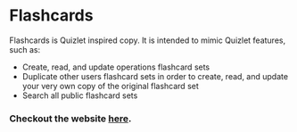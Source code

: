 # Flashcards

Flashcards is Quizlet inspired copy. It is intended to mimic Quizlet features, such as:

* Create, read, and update operations flashcard sets
* Duplicate other users flashcard sets in order to create, read, and update your very own copy of the original flashcard set
* Search all public flashcard sets

### Checkout the website [here](https://flashcards-frontend-qmax.herokuapp.com).


<!-- ## Table of Contents

* [Setting Up A Forked Clone](#base-setup)

* Local Postgres Setup

*  -->
